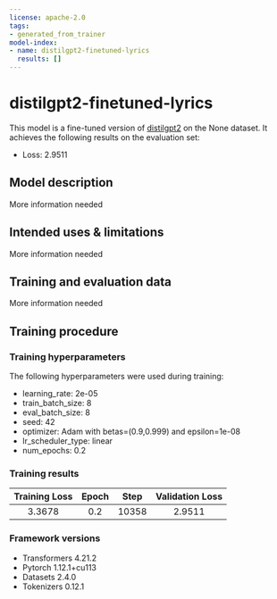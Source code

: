 ```yaml
---
license: apache-2.0
tags:
- generated_from_trainer
model-index:
- name: distilgpt2-finetuned-lyrics
  results: []
---
```


<!-- This model card has been generated automatically according to the information the Trainer had access to. You
should probably proofread and complete it, then remove this comment. -->

# distilgpt2-finetuned-lyrics

This model is a fine-tuned version of [distilgpt2](https://huggingface.co/distilgpt2) on the None dataset.
It achieves the following results on the evaluation set:
- Loss: 2.9511

## Model description

More information needed

## Intended uses & limitations

More information needed

## Training and evaluation data

More information needed

## Training procedure

### Training hyperparameters

The following hyperparameters were used during training:
- learning_rate: 2e-05
- train_batch_size: 8
- eval_batch_size: 8
- seed: 42
- optimizer: Adam with betas=(0.9,0.999) and epsilon=1e-08
- lr_scheduler_type: linear
- num_epochs: 0.2

### Training results

| Training Loss | Epoch | Step  | Validation Loss |
|:-------------:|:-----:|:-----:|:---------------:|
| 3.3678        | 0.2   | 10358 | 2.9511          |


### Framework versions

- Transformers 4.21.2
- Pytorch 1.12.1+cu113
- Datasets 2.4.0
- Tokenizers 0.12.1
